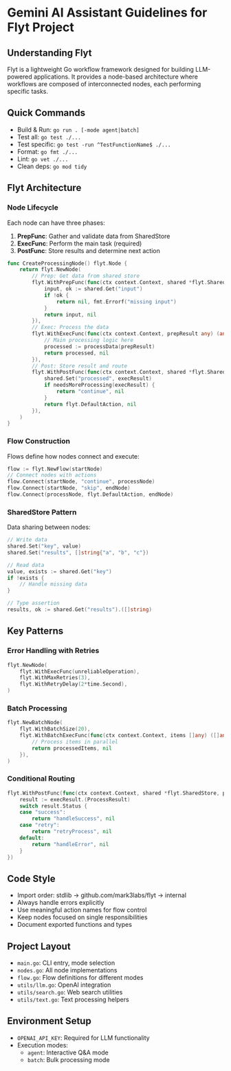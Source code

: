 # Gemini AI Assistant Guidelines for Flyt Project

## Understanding Flyt
Flyt is a lightweight Go workflow framework designed for building LLM-powered applications. It provides a node-based architecture where workflows are composed of interconnected nodes, each performing specific tasks.

## Quick Commands
- Build & Run: `go run . [-mode agent|batch]`
- Test all: `go test ./...`
- Test specific: `go test -run ^TestFunctionName$ ./...`
- Format: `go fmt ./...`
- Lint: `go vet ./...`
- Clean deps: `go mod tidy`

## Flyt Architecture

### Node Lifecycle
Each node can have three phases:
1. **PrepFunc**: Gather and validate data from SharedStore
2. **ExecFunc**: Perform the main task (required)
3. **PostFunc**: Store results and determine next action

```go
func CreateProcessingNode() flyt.Node {
    return flyt.NewNode(
        // Prep: Get data from shared store
        flyt.WithPrepFunc(func(ctx context.Context, shared *flyt.SharedStore) (any, error) {
            input, ok := shared.Get("input")
            if !ok {
                return nil, fmt.Errorf("missing input")
            }
            return input, nil
        }),
        // Exec: Process the data
        flyt.WithExecFunc(func(ctx context.Context, prepResult any) (any, error) {
            // Main processing logic here
            processed := processData(prepResult)
            return processed, nil
        }),
        // Post: Store result and route
        flyt.WithPostFunc(func(ctx context.Context, shared *flyt.SharedStore, prepResult, execResult any) (flyt.Action, error) {
            shared.Set("processed", execResult)
            if needsMoreProcessing(execResult) {
                return "continue", nil
            }
            return flyt.DefaultAction, nil
        }),
    )
}
```

### Flow Construction
Flows define how nodes connect and execute:
```go
flow := flyt.NewFlow(startNode)
// Connect nodes with actions
flow.Connect(startNode, "continue", processNode)
flow.Connect(startNode, "skip", endNode)
flow.Connect(processNode, flyt.DefaultAction, endNode)
```

### SharedStore Pattern
Data sharing between nodes:
```go
// Write data
shared.Set("key", value)
shared.Set("results", []string{"a", "b", "c"})

// Read data
value, exists := shared.Get("key")
if !exists {
    // Handle missing data
}

// Type assertion
results, ok := shared.Get("results").([]string)
```

## Key Patterns

### Error Handling with Retries
```go
flyt.NewNode(
    flyt.WithExecFunc(unreliableOperation),
    flyt.WithMaxRetries(3),
    flyt.WithRetryDelay(2*time.Second),
)
```

### Batch Processing
```go
flyt.NewBatchNode(
    flyt.WithBatchSize(20),
    flyt.WithBatchExecFunc(func(ctx context.Context, items []any) ([]any, error) {
        // Process items in parallel
        return processedItems, nil
    }),
)
```

### Conditional Routing
```go
flyt.WithPostFunc(func(ctx context.Context, shared *flyt.SharedStore, prepResult, execResult any) (flyt.Action, error) {
    result := execResult.(ProcessResult)
    switch result.Status {
    case "success":
        return "handleSuccess", nil
    case "retry":
        return "retryProcess", nil
    default:
        return "handleError", nil
    }
})
```

## Code Style
- Import order: stdlib → github.com/mark3labs/flyt → internal
- Always handle errors explicitly
- Use meaningful action names for flow control
- Keep nodes focused on single responsibilities
- Document exported functions and types

## Project Layout
- `main.go`: CLI entry, mode selection
- `nodes.go`: All node implementations
- `flow.go`: Flow definitions for different modes
- `utils/llm.go`: OpenAI integration
- `utils/search.go`: Web search utilities
- `utils/text.go`: Text processing helpers

## Environment Setup
- `OPENAI_API_KEY`: Required for LLM functionality
- Execution modes:
  - `agent`: Interactive Q&A mode
  - `batch`: Bulk processing mode